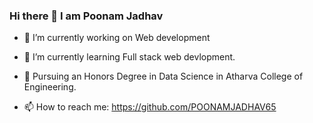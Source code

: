 ### Hi there 👋 I am Poonam Jadhav






- 🔭 I’m currently working on Web development
- 🌱 I’m currently learning Full stack web devlopment.

- 🔢 Pursuing an Honors Degree in Data Science in Atharva College of Engineering.


- 📫 How to reach me: https://github.com/POONAMJADHAV65







